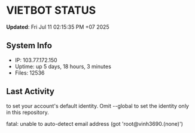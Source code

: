 # VIETBOT STATUS
**Updated**: Fri Jul 11 02:15:35 PM +07 2025

## System Info
- IP: 103.77.172.150
- Uptime: up 5 days, 18 hours, 3 minutes
- Files: 12536

## Last Activity

to set your account's default identity.
Omit --global to set the identity only in this repository.

fatal: unable to auto-detect email address (got 'root@vinh3690.(none)')
